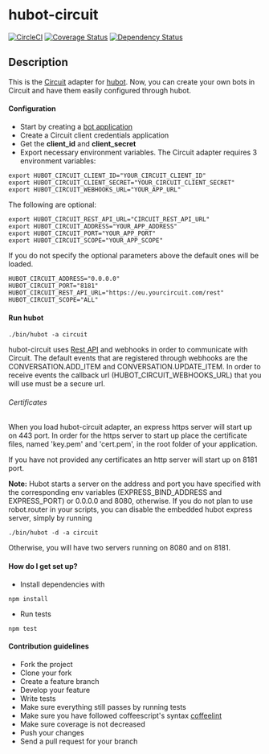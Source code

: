 # hubot-circuit

[![CircleCI](https://circleci.com/bb/breadboard/hubot-circuit.svg?style=shield)](https://circleci.com/bb/breadboard/hubot-circuit)
[![Coverage Status](https://coveralls.io/repos/bitbucket/breadboard/hubot-circuit/badge.svg)](https://coveralls.io/bitbucket/breadboard/hubot-circuit)
[![Dependency Status](https://gemnasium.com/badges/bitbucket.org/breadboard/hubot-circuit.svg)](https://gemnasium.com/bitbucket.org/breadboard/hubot-circuit)

## Description
This is the [Circuit](http://circuit.com) adapter for [hubot](http://hubot.github.com). Now, you can create your own bots in Circuit and have them easily configured through hubot. 

#### Configuration

* Start by creating a [bot application](https://hubot.github.com/docs/#getting-started-with-hubot)
* Create a Circuit client credentials application
* Get the **client_id** and **client_secret**
* Export necessary environment variables. The Circuit adapter requires 3 environment variables:

```
export HUBOT_CIRCUIT_CLIENT_ID="YOUR_CIRCUIT_CLIENT_ID"
export HUBOT_CIRCUIT_CLIENT_SECRET="YOUR_CIRCUIT_CLIENT_SECRET"
export HUBOT_CIRCUIT_WEBHOOKS_URL="YOUR_APP_URL"
```
The following are optional:
```
export HUBOT_CIRCUIT_REST_API_URL="CIRCUIT_REST_API_URL"
export HUBOT_CIRCUIT_ADDRESS="YOUR_APP_ADDRESS"
export HUBOT_CIRCUIT_PORT="YOUR_APP_PORT"
export HUBOT_CIRCUIT_SCOPE="YOUR_APP_SCOPE"
```
If you do not specify the optional parameters above the default ones will be loaded.   
```
HUBOT_CIRCUIT_ADDRESS="0.0.0.0"  
HUBOT_CIRCUIT_PORT="8181"  
HUBOT_CIRCUIT_REST_API_URL="https://eu.yourcircuit.com/rest"  
HUBOT_CIRCUIT_SCOPE="ALL"
```

#### Run hubot
```
./bin/hubot -a circuit
```

hubot-circuit uses [Rest API](https://eu.yourcircuit.com/rest/swagger/ui/index.html) and webhooks in order to communicate with Circuit. The default events that are registered through webhooks are the CONVERSATION.ADD_ITEM and CONVERSATION.UPDATE_ITEM. In order to receive events the callback url (HUBOT_CIRCUIT_WEBHOOKS_URL) that you will use must be a secure url. 

###### Certificates

When you load hubot-circuit adapter, an express https server will start up on 443 port. In order for the https server to start up place the certificate files, named 'key.pem' and 'cert.pem', in the root folder of your application.  


If you have not provided any certificates an http server will start up on 8181 port.

**Note:** Hubot starts a server on the address and port you have specified with the corresponding env variables (EXPRESS_BIND_ADDRESS and EXPRESS_PORT) or 0.0.0.0 and 8080, otherwise. If you do not plan to use robot.router in your scripts, you can disable the embedded hubot express server, simply by running

```
./bin/hubot -d -a circuit
```

Otherwise, you will have two servers running on 8080 and on 8181.

#### How do I get set up?


* Install dependencies with
```
npm install
```
* Run tests
```
npm test
```

#### Contribution guidelines

* Fork the project
* Clone your fork
* Create a feature branch
* Develop your feature
* Write tests
* Make sure everything still passes by running tests
* Make sure you have followed coffeescript's syntax [coffeelint](http://www.coffeelint.org/)
* Make sure coverage is not decreased
* Push your changes
* Send a pull request for your branch

